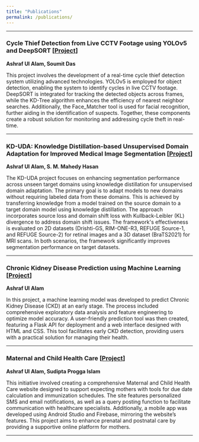 ```yaml
---
title: "Publications"
permalink: /publications/
---
```


---

### **Cycle Thief Detection from Live CCTV Footage using YOLOv5 and DeepSORT [[Project](https://github.com/ashraf-ul-alam-amit/cycle_theif)]**  
**Ashraf Ul Alam, Soumit Das**

This project involves the development of a real-time cycle thief detection system utilizing advanced technologies. YOLOv5 is employed for object detection, enabling the system to identify cycles in live CCTV footage. DeepSORT is integrated for tracking the detected objects across frames, while the KD-Tree algorithm enhances the efficiency of nearest neighbor searches. Additionally, the Face_Matcher tool is used for facial recognition, further aiding in the identification of suspects. Together, these components create a robust solution for monitoring and addressing cycle theft in real-time.

---

### **KD-UDA: Knowledge Distillation-based Unsupervised Domain Adaptation for Improved Medical Image Segmentation [[Project](https://github.com/ashraf-ul-alam-amit/KD-UDA)]**  
**Ashraf Ul Alam, S. M. Mahedy Hasan**

The KD-UDA project focuses on enhancing segmentation performance across unseen target domains using knowledge distillation for unsupervised domain adaptation. The primary goal is to adapt models to new domains without requiring labeled data from these domains. This is achieved by transferring knowledge from a model trained on the source domain to a target domain model using knowledge distillation. The approach incorporates source loss and domain shift loss with Kullback-Leibler (KL) divergence to address domain shift issues. The framework's effectiveness is evaluated on 2D datasets (Drishti-GS, RIM-ONE-R3, REFUGE Source-1, and REFUGE Source-2) for retinal images and a 3D dataset (BraTS2021) for MRI scans. In both scenarios, the framework significantly improves segmentation performance on target datasets.

---

### **Chronic Kidney Disease Prediction using Machine Learning [[Project](https://github.com/ashraf-ul-alam-amit/CKD)]**  
**Ashraf Ul Alam**

In this project, a machine learning model was developed to predict Chronic Kidney Disease (CKD) at an early stage. The process included comprehensive exploratory data analysis and feature engineering to optimize model accuracy. A user-friendly prediction tool was then created, featuring a Flask API for deployment and a web interface designed with HTML and CSS. This tool facilitates early CKD detection, providing users with a practical solution for managing their health.

---

### **Maternal and Child Health Care [[Project](https://github.com/ashraf-ul-alam-amit/Maternal_Care)]**  
**Ashraf Ul Alam, Sudipta Progga Islam**

This initiative involved creating a comprehensive Maternal and Child Health Care website designed to support expecting mothers with tools for due date calculation and immunization schedules. The site features personalized SMS and email notifications, as well as a query posting function to facilitate communication with healthcare specialists. Additionally, a mobile app was developed using Android Studio and Firebase, mirroring the website’s features. This project aims to enhance prenatal and postnatal care by providing a supportive online platform for mothers.

---





